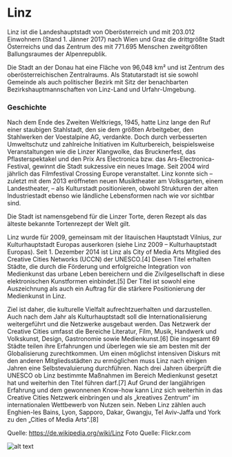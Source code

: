 # Linz

Linz ist die Landeshauptstadt von Oberösterreich und mit 203.012 Einwohnern (Stand 1. Jänner 2017) 
nach Wien und Graz die drittgrößte Stadt Österreichs und das Zentrum des mit 771.695 Menschen zweitgrößten 
Ballungsraumes der Alpenrepublik.

Die Stadt an der Donau hat eine Fläche von 96,048 km² und ist Zentrum des oberösterreichischen Zentralraums. 
Als Statutarstadt ist sie sowohl Gemeinde als auch politischer Bezirk mit Sitz der benachbarten Bezirkshauptmannschaften 
von Linz-Land und Urfahr-Umgebung.

### Geschichte

Nach dem Ende des Zweiten Weltkriegs, 1945, hatte Linz lange den Ruf einer staubigen Stahlstadt, den sie dem größten Arbeitgeber, 
den Stahlwerken der Voestalpine AG, verdankte. Doch durch verbesserten Umweltschutz und zahlreiche Initiativen im Kulturbereich, 
beispielsweise Veranstaltungen wie die Linzer Klangwolke, das Brucknerfest, das Pflasterspektakel und den Prix Ars Electronica bzw. 
das Ars-Electronica-Festival, gewinnt die Stadt sukzessive ein neues Image. Seit 2004 wird jährlich das Filmfestival Crossing Europe 
veranstaltet. Linz konnte sich – zuletzt mit dem 2013 eröffneten neuen Musiktheater am Volksgarten, einem Landestheater, 
– als Kulturstadt positionieren, obwohl Strukturen der alten Industriestadt ebenso wie ländliche Lebensformen nach wie vor sichtbar sind.

Die Stadt ist namensgebend für die Linzer Torte, deren Rezept als das älteste bekannte Tortenrezept der Welt gilt.

Linz wurde für 2009, gemeinsam mit der litauischen Hauptstadt Vilnius, zur Kulturhauptstadt Europas auserkoren 
(siehe Linz 2009 – Kulturhauptstadt Europas). Seit 1. Dezember 2014 ist Linz als City of Media Arts Mitglied des 
Creative Cities Networks (UCCN) der UNESCO.[4] Diesen Titel erhalten Städte, die durch die Förderung und erfolgreiche 
Integration von Medienkunst das urbane Leben bereichern und die Zivilgesellschaft in diese elektronischen Kunstformen 
einbindet.[5] Der Titel ist sowohl eine Auszeichnung als auch ein Auftrag für die stärkere Positionierung der Medienkunst in Linz.

Ziel ist daher, die kulturelle Vielfalt aufrechtzuerhalten und darzustellen. Auch nach dem Jahr als Kulturhauptstadt 
soll die Internationalisierung weitergeführt und die Netzwerke ausgebaut werden. Das Netzwerk der Creative Cities umfasst 
die Bereiche Literatur, Film, Musik, Handwerk und Volkskunst, Design, Gastronomie sowie Medienkunst.[6] Die insgesamt 69 
Städte teilen ihre Erfahrungen und überlegen wie sie am besten mit der Globalisierung zurechtkommen. Um einen möglichst 
intensiven Diskurs mit den anderen Mitgliedsstädten zu ermöglichen muss Linz nach einigen Jahren eine Selbstevaluierung 
durchführen. Nach drei Jahren überprüft die UNESCO ob Linz bestimmte Maßnahmen im Bereich Medienkunst gesetzt hat und weiterhin 
den Titel führen darf.[7] Auf Grund der langjährigen Erfahrung und dem gewonnenen Know-how kann Linz sich weiterhin in das 
Creative Cities Netzwerk einbringen und als „kreatives Zentrum“ im internationalen Wettbewerb von Nutzen sein. Neben Linz 
zählen auch Enghien-les Bains, Lyon, Sapporo, Dakar, Gwangju, Tel Aviv-Jaffa und York zu den „Cities of Media Arts“.[8]

Quelle: https://de.wikipedia.org/wiki/Linz
Foto Quelle: Flickr.com

![alt text](https://c2.staticflickr.com/4/3829/13584070243_f77de4f3bd_c.jpg "Logo Title Text 1")


